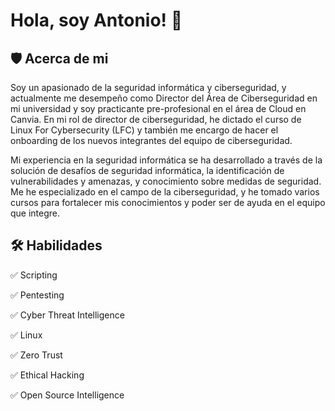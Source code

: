 
# Hola, soy Antonio! 👋

## 🛡️ Acerca de mi
Soy un apasionado de la seguridad informática y ciberseguridad, y actualmente me desempeño como Director del Área de Ciberseguridad en mi universidad y soy practicante pre-profesional en el área de Cloud en Canvia. En mi rol de director de ciberseguridad, he dictado el curso de Linux For Cybersecurity (LFC) y también me encargo de hacer el onboarding de los nuevos integrantes del equipo de ciberseguridad.

Mi experiencia en la seguridad informática se ha desarrollado a través de la solución de desafíos de seguridad informática, la identificación de vulnerabilidades y amenazas, y conocimiento sobre medidas de seguridad. Me he especializado en el campo de la ciberseguridad, y he tomado varios cursos para fortalecer mis conocimientos y poder ser de ayuda en el equipo que integre.


## 🛠 Habilidades

✅ Scripting


✅ Pentesting


✅ Cyber Threat Intelligence


✅ Linux


✅ Zero Trust


✅ Ethical Hacking


✅ Open Source Intelligence
